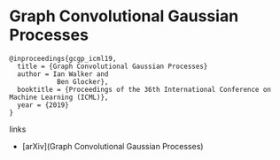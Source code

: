 # Graph Convolutional Gaussian Processes

```
@inproceedings{gcgp_icml19,
  title = {Graph Convolutional Gaussian Processes}
  author = Ian Walker and
            Ben Glocker},
  booktitle = {Proceedings of the 36th International Conference on Machine Learning (ICML)},
  year = {2019}
}
```

links
- [arXiv](Graph Convolutional Gaussian Processes)
